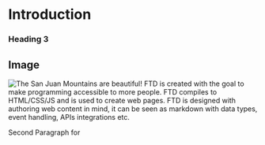 # Introduction

### Heading 3

## Image
![The San Juan Mountains are beautiful!](/assets/san-juan-mountains.jpg)
FTD is created with the goal to make programming accessible to more people. FTD compiles to HTML/CSS/JS and is used to create web pages. FTD is designed with authoring web content in mind, it can be seen as markdown with data types, event handling, APIs integrations etc.

Second Paragraph for
